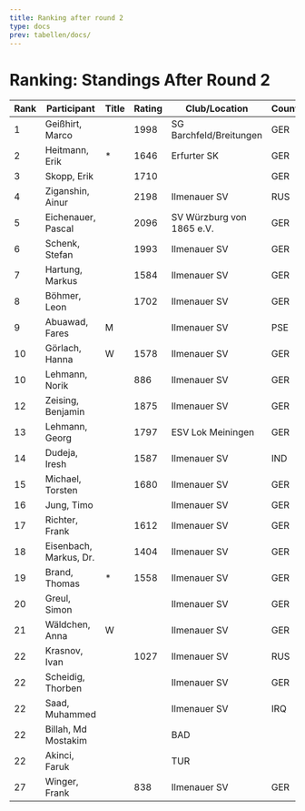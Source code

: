 ```yaml
---
title: Ranking after round 2
type: docs
prev: tabellen/docs/
---
```


# Ranking: Standings After Round 2

| Rank | Participant         | Title | Rating | Club/Location            | Country | W | D | L | Points | BH  | SB  | ARO  | WIN |
|------|---------------------|-------|--------|--------------------------|---------|---|---|---|--------|-----|-----|------|-----|
| 1    | Geißhirt, Marco     |       | 1998   | SG Barchfeld/Breitungen  | GER     | 2 | 0 | 0 | 2.0    | 2.0 | 2.00 | 1750 | 2   |
| 2    | Heitmann, Erik      | *     | 1646   | Erfurter SK              | GER     | 2 | 0 | 0 | 2.0    | 1.5 | 1.50 | 1232 | 2   |
| 3    | Skopp, Erik         |       | 1710   |                          | GER     | 2 | 0 | 0 | 2.0    | 0.5 | 0.50 | 1179 | 2   |
| 4    | Ziganshin, Ainur    |       | 2198   | Ilmenauer SV             | RUS     | 1 | 1 | 0 | 1.5    | 2.5 | 1.75 | 1986 | 1   |
| 5    | Eichenauer, Pascal  |       | 2096   | SV Würzburg von 1865 e.V.| GER     | 1 | 1 | 0 | 1.5    | 2.5 | 1.75 | 1939 | 1   |
| 6    | Schenk, Stefan      |       | 1993   | Ilmenauer SV             | GER     | 1 | 1 | 0 | 1.5    | 1.5 | 1.25 | 1206 | 1   |
| 7    | Hartung, Markus     |       | 1584   | Ilmenauer SV             | GER     | 1 | 1 | 0 | 1.5    | 1.0 | 0.75 | 1508 | 1   |
| 8    | Böhmer, Leon        |       | 1702   | Ilmenauer SV             | GER     | 1 | 0 | 1 | 1.0    | 3.0 | 1.00 | 1793 | 1   |
| 9    | Abuawad, Fares      | M     |        | Ilmenauer SV             | PSE     | 1 | 0 | 1 | 1.0    | 2.5 | 0.50 | 1255 | 1   |
| 10   | Görlach, Hanna      | W     | 1578   | Ilmenauer SV             | GER     | 1 | 0 | 1 | 1.0    | 2.5 | 0.50 | 1223 | 1   |
| 10   | Lehmann, Norik      |       | 886    | Ilmenauer SV             | GER     | 1 | 0 | 1 | 1.0    | 2.5 | 0.50 | 1223 | 1   |
| 12   | Zeising, Benjamin   |       | 1875   | Ilmenauer SV             | GER     | 1 | 0 | 1 | 1.0    | 2.0 | 0.50 | 1801 | 1   |
| 13   | Lehmann, Georg      |       | 1797   | ESV Lok Meiningen        | GER     | 1 | 0 | 1 | 1.0    | 2.0 | 0.00 | 1778 | 1   |
| 14   | Dudeja, Iresh       |       | 1587   | Ilmenauer SV             | IND     | 1 | 0 | 1 | 1.0    | 1.5 | 0.50 | 1251 | 1   |
| 15   | Michael, Torsten    |       | 1680   | Ilmenauer SV             | GER     | 1 | 0 | 1 | 1.0    | 1.5 | 0.00 | 1467 | 1   |
| 16   | Jung, Timo          |       |        | Ilmenauer SV             | GER     | 1 | 0 | 1 | 1.0    | 1.5 | 0.00 | 1416 | 1   |
| 17   | Richter, Frank      |       | 1612   | Ilmenauer SV             | GER     | 0 | 1 | 1 | 0.5    | 3.0 | 0.75 | 1789 | 0   |
| 18   | Eisenbach, Markus, Dr.|    | 1404   | Ilmenauer SV             | GER     | 0 | 1 | 1 | 0.5    | 2.5 | 0.75 | 1730 | 0   |
| 19   | Brand, Thomas       | *     | 1558   | Ilmenauer SV             | GER     | 0 | 0 | 2 | 0.0    | 3.0 | 0.00 | 1754 | 0   |
| 20   | Greul, Simon        |       |        | Ilmenauer SV             | GER     | 0 | 0 | 2 | 0.0    | 2.5 | 0.00 | 1237 | 0   |
| 21   | Wäldchen, Anna      | W     |        | Ilmenauer SV             | GER     | 0 | 0 | 2 | 0.0    | 2.5 | 0.00 | 1189 | 0   |
| 22   | Krasnov, Ivan       |       | 1027   | Ilmenauer SV             | RUS     | 0 | 0 | 0 | 0.0    | 2.5 | 0.00 | 0    | 0   |
| 22   | Scheidig, Thorben   |       |        | Ilmenauer SV             | GER     | 0 | 0 | 0 | 0.0    | 2.5 | 0.00 | 0    | 0   |
| 22   | Saad, Muhammed      |       |        | Ilmenauer SV             | IRQ     | 0 | 0 | 0 | 0.0    | 2.5 | 0.00 | 0    | 0   |
| 22   | Billah, Md Mostakim |       |        | BAD                      |         | 0 | 0 | 0 | 0.0    | 2.5 | 0.00 | 0    | 0   |
| 22   | Akinci, Faruk       |       |        | TUR                      |         | 0 | 0 | 0 | 0.0    | 2.5 | 0.00 | 0    | 0   |
| 27   | Winger, Frank       |       | 838    | Ilmenauer SV             | GER     | 0 | 0 | 2 | 0.0    | 2.0 | 0.00 | 1240 | 0   |

